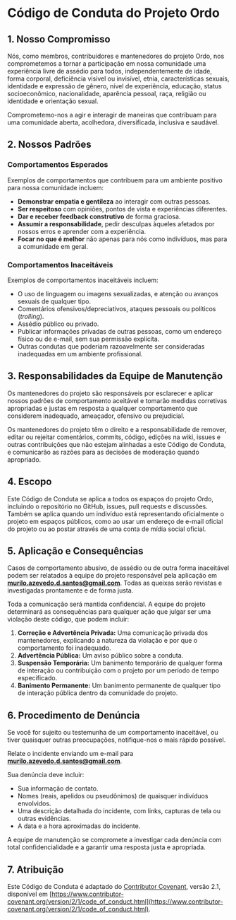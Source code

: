 # Código de Conduta do Projeto Ordo

## 1. Nosso Compromisso

Nós, como membros, contribuidores e mantenedores do projeto Ordo, nos comprometemos a tornar a participação em nossa comunidade uma experiência livre de assédio para todos, independentemente de idade, forma corporal, deficiência visível ou invisível, etnia, características sexuais, identidade e expressão de gênero, nível de experiência, educação, status socioeconômico, nacionalidade, aparência pessoal, raça, religião ou identidade e orientação sexual.

Comprometemo-nos a agir e interagir de maneiras que contribuam para uma comunidade aberta, acolhedora, diversificada, inclusiva e saudável.

## 2. Nossos Padrões

### Comportamentos Esperados

Exemplos de comportamentos que contribuem para um ambiente positivo para nossa comunidade incluem:

- **Demonstrar empatia e gentileza** ao interagir com outras pessoas.
- **Ser respeitoso** com opiniões, pontos de vista e experiências diferentes.
- **Dar e receber feedback construtivo** de forma graciosa.
- **Assumir a responsabilidade**, pedir desculpas àqueles afetados por nossos erros e aprender com a experiência.
- **Focar no que é melhor** não apenas para nós como indivíduos, mas para a comunidade em geral.

### Comportamentos Inaceitáveis

Exemplos de comportamentos inaceitáveis incluem:

- O uso de linguagem ou imagens sexualizadas, e atenção ou avanços sexuais de qualquer tipo.
- Comentários ofensivos/depreciativos, ataques pessoais ou políticos (*trolling*).
- Assédio público ou privado.
- Publicar informações privadas de outras pessoas, como um endereço físico ou de e-mail, sem sua permissão explícita.
- Outras condutas que poderiam razoavelmente ser consideradas inadequadas em um ambiente profissional.

## 3. Responsabilidades da Equipe de Manutenção

Os mantenedores do projeto são responsáveis por esclarecer e aplicar nossos padrões de comportamento aceitável e tomarão medidas corretivas apropriadas e justas em resposta a qualquer comportamento que considerem inadequado, ameaçador, ofensivo ou prejudicial.

Os mantenedores do projeto têm o direito e a responsabilidade de remover, editar ou rejeitar comentários, commits, código, edições na wiki, issues e outras contribuições que não estejam alinhadas a este Código de Conduta, e comunicarão as razões para as decisões de moderação quando apropriado.

## 4. Escopo

Este Código de Conduta se aplica a todos os espaços do projeto Ordo, incluindo o repositório no GitHub, issues, pull requests e discussões. Também se aplica quando um indivíduo está representando oficialmente o projeto em espaços públicos, como ao usar um endereço de e-mail oficial do projeto ou ao postar através de uma conta de mídia social oficial.

## 5. Aplicação e Consequências

Casos de comportamento abusivo, de assédio ou de outra forma inaceitável podem ser relatados à equipe do projeto responsável pela aplicação em **murilo.azevedo.d.santos@gmail.com**. Todas as queixas serão revistas e investigadas prontamente e de forma justa.

Toda a comunicação será mantida confidencial. A equipe do projeto determinará as consequências para qualquer ação que julgar ser uma violação deste código, que podem incluir:

1.  **Correção e Advertência Privada:** Uma comunicação privada dos mantenedores, explicando a natureza da violação e por que o comportamento foi inadequado.
2.  **Advertência Pública:** Um aviso público sobre a conduta.
3.  **Suspensão Temporária:** Um banimento temporário de qualquer forma de interação ou contribuição com o projeto por um período de tempo especificado.
4.  **Banimento Permanente:** Um banimento permanente de qualquer tipo de interação pública dentro da comunidade do projeto.

## 6. Procedimento de Denúncia

Se você for sujeito ou testemunha de um comportamento inaceitável, ou tiver quaisquer outras preocupações, notifique-nos o mais rápido possível.

Relate o incidente enviando um e-mail para **murilo.azevedo.d.santos@gmail.com**.

Sua denúncia deve incluir:
- Sua informação de contato.
- Nomes (reais, apelidos ou pseudônimos) de quaisquer indivíduos envolvidos.
- Uma descrição detalhada do incidente, com links, capturas de tela ou outras evidências.
- A data e a hora aproximadas do incidente.

A equipe de manutenção se compromete a investigar cada denúncia com total confidencialidade e a garantir uma resposta justa e apropriada.

## 7. Atribuição

Este Código de Conduta é adaptado do [Contributor Covenant](https://www.contributor-covenant.org), versão 2.1, disponível em [https://www.contributor-covenant.org/version/2/1/code_of_conduct.html](https://www.contributor-covenant.org/version/2/1/code_of_conduct.html).
